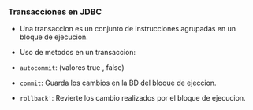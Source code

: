 ### Transacciones en JDBC

- Una transaccion es un conjunto de instrucciones agrupadas en un bloque de ejecucion.

- Uso de metodos en un transaccion:

- `autocommit`: (valores true , false)
- `commit`: Guarda los cambios en la BD del bloque de ejeccion.
- `rollback'`: Revierte los cambio realizados por el bloque de ejecucion.


